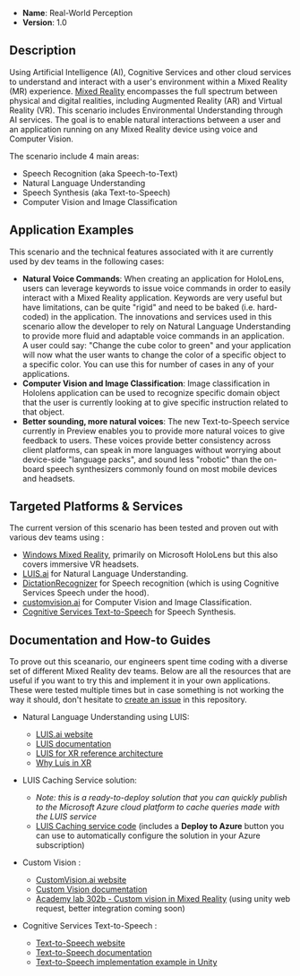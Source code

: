 + **Name**: Real-World Perception
+ **Version**: 1.0

## Description

Using Artificial Intelligence (AI), Cognitive Services and other cloud services to understand and interact with a user's environment within a Mixed Reality (MR) experience. [Mixed Reality](https://docs.microsoft.com/en-us/windows/mixed-reality/mixed-reality) encompasses the full spectrum between physical and digital realities, including Augmented Reality (AR) and Virtual Reality (VR). This scenario includes Environmental Understanding through AI services. The goal is to enable natural interactions between a user and an application running on any Mixed Reality device using voice and Computer Vision.

The scenario include 4 main areas:
- Speech Recognition (aka Speech-to-Text)
- Natural Language Understanding
- Speech Synthesis (aka Text-to-Speech)
- Computer Vision and Image Classification

## Application Examples

This scenario and the technical features associated with it are currently used by dev teams in the following cases:
- **Natural Voice Commands**: When creating an application for HoloLens, users can leverage keywords to issue voice commands in order to easily interact with a Mixed Reality application. Keywords are very useful but have limitations, can be quite "rigid" and need to be baked (i.e. hard-coded) in the application. The innovations and services used in this scenario allow the developer to rely on Natural Language Understanding to provide more fluid and adaptable voice commands in an application. A user could say: "Change the cube color to green" and your application will now what the user wants to change the color of a specific object to a specific color. You can use this for number of cases in any of your applications.
- **Computer Vision and Image Classification**: Image classification in Hololens application can be used to recognize specific domain object that the user is currently looking at to give specific instruction related to that object.
- **Better sounding, more natural voices**: The new Text-to-Speech service currently in Preview enables you to provide more natural voices to give feedback to users. These voices provide better consistency across client platforms, can speak in more languages without worrying about device-side "language packs", and sound less "robotic" than the on-board speech synthesizers commonly found on most mobile devices and headsets. 

## Targeted Platforms & Services

The current version of this scenario has been tested and proven out with various dev teams using :
- [Windows Mixed Reality](https://docs.microsoft.com/en-us/windows/mixed-reality/), primarily on Microsoft HoloLens but this also covers immersive VR headsets.
- [LUIS.ai](LUIS.ai) for Natural Language Understanding.
- [DictationRecognizer](https://docs.unity3d.com/ScriptReference/Windows.Speech.DictationRecognizer.html) for Speech recognition (which is using Cognitive Services Speech under the hood).
- [customvision.ai](customvision.ai) for Computer Vision and Image Classification.
- [Cognitive Services Text-to-Speech](https://azure.microsoft.com/en-us/services/cognitive-services/text-to-speech/) for Speech Synthesis.

## Documentation and How-to Guides

To prove out this sceanario, our engineers spent time coding with a diverse set of different Mixed Reality dev teams. Below are all the resources that are useful if you want to try this and implement it in your own applications. These were tested multiple times but in case something is not working the way it should, don't hesitate to [create an issue](https://github.com/Microsoft/mixedreality-azure-samples/issues/new) in this repository.

- Natural Language Understanding using LUIS: 
    - [LUIS.ai website](LUIS.ai)
    - [LUIS documentation](https://docs.microsoft.com/en-us/azure/cognitive-services/luis/home)
    - [LUIS for XR reference architecture](https://github.com/Microsoft/mixedreality-azure-samples/tree/master/Reference-Architecture/Client/MixedReality-Azure-Unity/Assets/MixedRealityAzure/LUIS)
    - [Why Luis in XR](http://www.roadtomr.com/2018/05/08/2555/nlu-for-xr-with-luis/)

- LUIS Caching Service solution:
    - *Note: this is a ready-to-deploy solution that you can quickly publish to the Microsoft Azure cloud platform to cache queries made with the LUIS service*
    - [LUIS Caching service code](https://github.com/Microsoft/mixedreality-azure-samples/tree/master/Solutions/LUIS-CachingService) (includes a **Deploy to Azure** button you can use to automatically configure the solution in your Azure subscription)
    
- Custom Vision :
    - [CustomVision.ai website](customvision.ai)
    - [Custom Vision documentation](https://docs.microsoft.com/en-us/azure/cognitive-services/custom-vision-service/home)
    - [Academy lab 302b - Custom vision in Mixed Reality](https://docs.microsoft.com/en-us/windows/mixed-reality/mr-azure-302b) (using unity web request, better integration coming soon)
    
- Cognitive Services Text-to-Speech :
    - [Text-to-Speech website](https://azure.microsoft.com/en-us/services/cognitive-services/text-to-speech/)
    - [Text-to-Speech documentation](https://docs.microsoft.com/en-us/azure/cognitive-services/speech-service/text-to-speech)
    - [Text-to-Speech implementation example in Unity](https://github.com/Microsoft/mixedreality-azure-samples/tree/master/Standalone-Samples/Unity-Text-to-Speech)
